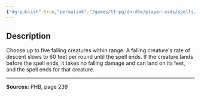 ```yaml
---
{"dg-publish":true,"permalink":"/games/ttrpg/dn-d5e/player-aids/spells/level-1/feather-fall/","tags":["ttrpg/dnd/5e","verbal","material","spell"],"noteIcon":""}
---
```



## Description
Choose up to five falling creatures within range.
A falling creature's rate of descent slows to 60 feet per round until the spell ends.
If the creature lands before the spell ends, it takes no falling damage and can land on its feet, and the spell ends for that creature.

---

**Sources:** PHB, page 239
